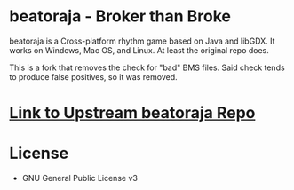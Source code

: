 # beatoraja - Broker than Broke
beatoraja is a Cross-platform rhythm game based on Java and libGDX.
It works on Windows, Mac OS, and Linux. At least the original repo does.

This is a fork that removes the check for "bad" BMS files.
Said check tends to produce false positives, so it was removed.

# [Link to Upstream beatoraja Repo](https://github.com/exch-bms2/beatoraja)

# License
- GNU General Public License v3

